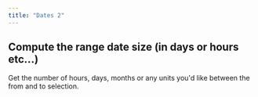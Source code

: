 ```yaml
---
title: "Dates 2"
---
```


## Compute the range date size (in days or hours etc...)

Get the number of hours, days, months or any units you'd like between the from and to selection.

